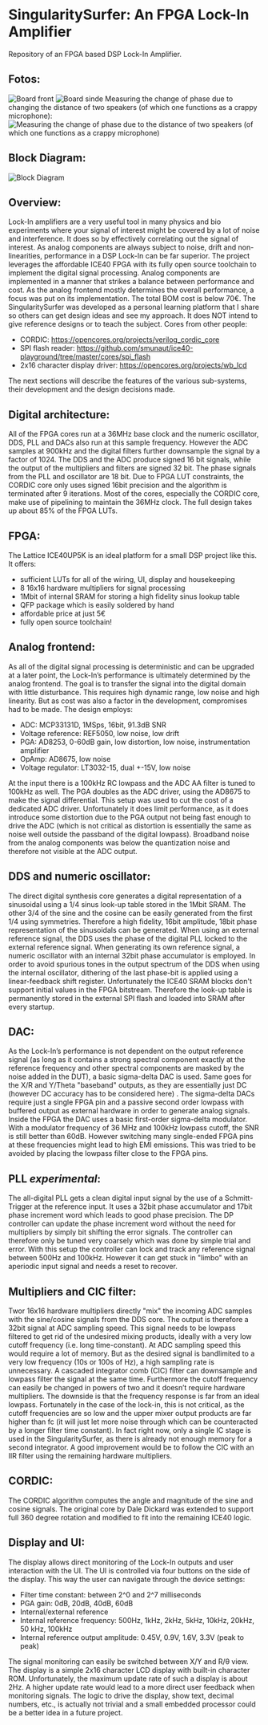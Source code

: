 # SingularitySurfer: An FPGA Lock-In Amplifier
Repository of an FPGA based DSP Lock-In Amplifier.

## Fotos:
![Board front](full.jpg)
![Board sinde](side.jpg)
Measuring the change of phase due to changing the distance of two speakers (of which one functions as a crappy microphone):
![Measuring the change of phase due to the distance of two speakers (of which one functions as a crappy microphone)](speaker_measure.jpg)

## Block Diagram:
![Block Diagram](LockIn_final.png)



## Overview:
Lock-In amplifiers are a very useful tool in many physics and bio experiments where your signal of interest might be covered by a lot of noise and interference. It does so by effectively correlating out the signal of interest. As analog components are always subject to noise, drift and non-linearities, performance in a DSP Lock-In can be far superior.
The project leverages the affordable ICE40 FPGA with its fully open source toolchain to implement the digital signal processing. Analog components are implemented in a manner that strikes a balance between performance and cost. As the analog frontend mostly determines the overall performance, a focus was put on its implementation. The total BOM cost is below 70€.
The SingularitySurfer was developed as a personal learning platform that I share so others can get design ideas and see my approach. It does NOT intend to give reference designs or to teach the subject. 
Cores from other people:
* CORDIC: https://opencores.org/projects/verilog_cordic_core
* SPI flash reader: https://github.com/smunaut/ice40-playground/tree/master/cores/spi_flash
* 2x16 character display driver: https://opencores.org/projects/wb_lcd

The next sections will describe the features of the various sub-systems, their development and the design decisions made.


## Digital architecture:
All of the FPGA cores run at a 36MHz base clock and the numeric oscillator, DDS, PLL and DACs also run at this sample frequency. However the ADC samples at 900kHz and the digital filters further downsample the signal by a factor of 1024. The DDS and the ADC produce signed 16 bit signals, while the output of the multipliers and filters are signed 32 bit. The phase signals from the PLL and oscillator are 18 bit. Due to FPGA LUT constraints, the CORDIC core only uses signed 16bit precision and the algorithm is terminated after 9 iterations. Most of the cores, especially the CORDIC core, make use of pipelining to maintain the 36MHz clock. The full design takes up about 85% of the FPGA LUTs.

## FPGA:
The Lattice ICE40UP5K is an ideal platform for a small DSP project like this. It offers:
* sufficient LUTs for all of the wiring, UI, display and housekeeping
* 8 16x16 hardware multipliers for signal processing
* 1Mbit of internal SRAM for storing a high fidelity sinus lookup table
* QFP package which is easily soldered by hand
* affordable price at just 5€
* fully open source toolchain!

## Analog frontend:
As all of the digital signal processing is deterministic and can be upgraded at a later point, the Lock-In’s performance is ultimately determined by the analog frontend. The goal is to transfer the signal into the digital domain with little disturbance. This requires high dynamic range, low noise and high linearity. But as cost was also a factor in the development, compromises had to be made. The design employs:
* ADC: MCP33131D, 1MSps, 16bit, 91.3dB SNR 
* Voltage reference: REF5050, low noise, low drift
* PGA: AD8253, 0-60dB gain, low distortion, low noise, instrumentation amplifier
* OpAmp: AD8675, low noise
* Voltage regulator: LT3032-15, dual +-15V, low noise

At the input there is a 100kHz RC lowpass and the ADC AA filter is tuned to 100kHz as well. The PGA doubles as the ADC driver, using the AD8675 to make the signal differential. This setup was used to cut the cost of a dedicated ADC driver. Unfortunately it does limit performance, as it does introduce some distortion due to the PGA output not being fast enough to drive the ADC (which is not critical as distortion is essentially the same as noise well outside the passband of the digital lowpass). Broadband noise from the analog components was below the quantization noise and therefore not visible at the ADC output.

## DDS and numeric oscillator:
The direct digital synthesis core generates a digital representation of a sinusoidal using a 1/4 sinus look-up table stored in the 1Mbit SRAM. The other 3/4 of the sine and the cosine can be easily generated from the first 1/4 using symmetries. Therefore a high fidelity, 16bit amplitude, 18bit phase representation of the sinusoidals can be generated. When using an external reference signal, the DDS uses the phase of the digital PLL locked to the external reference signal. When generating its own reference signal, a numeric oscillator with an internal 32bit phase accumulator is employed. 
In order to avoid spurious tones in the output spectrum of the DDS when using the internal oscillator, dithering of the last phase-bit is applied using a linear-feedback shift register. Unfortunately the ICE40 SRAM blocks don't support initial values in the FPGA bitstream. Therefore the look-up table is permanently stored in the external SPI flash and loaded into SRAM after every startup.

## DAC:
As the Lock-In’s performance is not dependent on the output reference signal (as long as it contains a strong spectral component exactly at the reference frequency and other spectral components are masked by the noise added in the DUT), a basic sigma-delta DAC is used. Same goes for the X/R and Y/Theta "baseband" outputs, as they are essentially just DC (however DC accuracy has to be considered here) . The sigma-delta DACs require just a single FPGA pin and a passive second order lowpass with buffered output as external hardware in order to generate analog signals. Inside the FPGA the DAC uses a basic first-order sigma-delta modulator. With a modulator frequency of 36 MHz and 100kHz lowpass cutoff, the SNR is still better than 60dB. However switching many single-ended FPGA pins at these frequencies might lead to high EMI emissions. This was tried to be avoided by placing the lowpass filter close to the FPGA pins.

## PLL *experimental*:
The all-digital PLL gets a clean digital input signal by the use of a Schmitt-Trigger at the reference input. It uses a 32bit phase accumulator and 17bit phase increment word which leads to good phase precision. The DP controller can update the phase increment word without the need for multipliers by simply bit shifting the error signals. The controller can therefore only be tuned very coarsely which was done by simple trial and error. With this setup the controller can lock and track any reference signal between 500Hz and 100kHz. However it can get stuck in "limbo" with an aperiodic input signal and needs a reset to recover.

## Multipliers and CIC filter:
Twor 16x16 hardware multipliers directly "mix" the incoming ADC samples with the sine/cosine signals from the DDS core. The output is therefore a 32bit signal at ADC sampling speed. 
This signal needs to be lowpass filtered to get rid of the undesired mixing products, ideally with a very low cutoff frequency (i.e. long time-constant). At ADC sampling speed this would require a lot of memory. But as the desired signal is bandlimited to a very low frequency (10s or 100s of Hz), a high sampling rate is unnecessary. A cascaded integrator comb (CIC) filter can downsample and lowpass filter the signal at the same time. Furthermore the cutoff frequency can easily be changed in powers of two and it doesn’t require hardware multipliers. 
The downside is that the frequency response is far from an ideal lowpass. Fortunately in the case of the lock-in, this is not critical, as the cutoff frequencies are so low and the upper mixer output products are far higher than fc (it will just let more noise through which can be counteracted by a longer filter time constant). In fact right now, only a single IC stage is used in the SingularitySurfer, as there is already not enough memory for a second integrator. A good improvement would be to follow the CIC with an IIR filter using the remaining hardware multipliers.

## CORDIC:
The CORDIC algorithm computes the angle and magnitude of the sine and cosine signals. The original core by Dale Dickard was extended to support full 360 degree rotation and modified to fit into the remaining ICE40 logic. 

## Display and UI:
The display allows direct monitoring of the Lock-In outputs and user interaction with the UI. The UI is controlled via four buttons on the side of the display. This way the user can navigate through the device settings:
* Filter time constant: between 2^0 and 2^7 milliseconds
* PGA gain: 0dB, 20dB, 40dB, 60dB
* Internal/external reference 
* Internal reference frequency: 500Hz, 1kHz, 2kHz, 5kHz, 10kHz, 20kHz, 50 kHz, 100kHz
*  Internal reference output amplitude: 0.45V, 0.9V, 1.6V, 3.3V (peak to peak)

The signal monitoring can easily be switched between X/Y and R/θ view. The display is a simple 2x16 character LCD display with built-in character ROM. Unfortunately, the maximum update rate of such a display is about 2Hz. A higher update rate would lead to a more direct user feedback when monitoring signals. The logic to drive the display, show text, decimal numbers, etc., is actually not trivial and a small embedded processor could be a better idea in a future project.




